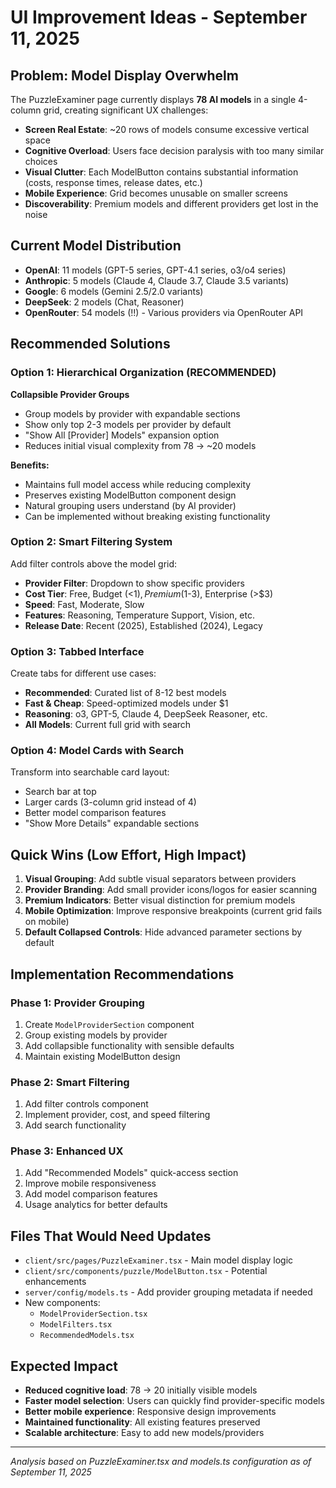 # UI Improvement Ideas - September 11, 2025

## Problem: Model Display Overwhelm

The PuzzleExaminer page currently displays **78 AI models** in a single 4-column grid, creating significant UX challenges:

- **Screen Real Estate**: ~20 rows of models consume excessive vertical space
- **Cognitive Overload**: Users face decision paralysis with too many similar choices
- **Visual Clutter**: Each ModelButton contains substantial information (costs, response times, release dates, etc.)
- **Mobile Experience**: Grid becomes unusable on smaller screens
- **Discoverability**: Premium models and different providers get lost in the noise

## Current Model Distribution

- **OpenAI**: 11 models (GPT-5 series, GPT-4.1 series, o3/o4 series)
- **Anthropic**: 5 models (Claude 4, Claude 3.7, Claude 3.5 variants)
- **Google**: 6 models (Gemini 2.5/2.0 variants)
- **DeepSeek**: 2 models (Chat, Reasoner)
- **OpenRouter**: 54 models (!!) - Various providers via OpenRouter API

## Recommended Solutions

### Option 1: Hierarchical Organization (RECOMMENDED)
**Collapsible Provider Groups**
- Group models by provider with expandable sections
- Show only top 2-3 models per provider by default
- "Show All [Provider] Models" expansion option
- Reduces initial visual complexity from 78 → ~20 models

**Benefits:**
- Maintains full model access while reducing complexity
- Preserves existing ModelButton component design
- Natural grouping users understand (by AI provider)
- Can be implemented without breaking existing functionality

### Option 2: Smart Filtering System
Add filter controls above the model grid:
- **Provider Filter**: Dropdown to show specific providers
- **Cost Tier**: Free, Budget (<$1), Premium ($1-3), Enterprise (>$3)
- **Speed**: Fast, Moderate, Slow  
- **Features**: Reasoning, Temperature Support, Vision, etc.
- **Release Date**: Recent (2025), Established (2024), Legacy

### Option 3: Tabbed Interface
Create tabs for different use cases:
- **Recommended**: Curated list of 8-12 best models
- **Fast & Cheap**: Speed-optimized models under $1
- **Reasoning**: o3, GPT-5, Claude 4, DeepSeek Reasoner, etc.
- **All Models**: Current full grid with search

### Option 4: Model Cards with Search
Transform into searchable card layout:
- Search bar at top
- Larger cards (3-column grid instead of 4)
- Better model comparison features
- "Show More Details" expandable sections

## Quick Wins (Low Effort, High Impact)

1. **Visual Grouping**: Add subtle visual separators between providers
2. **Provider Branding**: Add small provider icons/logos for easier scanning
3. **Premium Indicators**: Better visual distinction for premium models
4. **Mobile Optimization**: Improve responsive breakpoints (current grid fails on mobile)
5. **Default Collapsed Controls**: Hide advanced parameter sections by default

## Implementation Recommendations

### Phase 1: Provider Grouping
1. Create `ModelProviderSection` component
2. Group existing models by provider
3. Add collapsible functionality with sensible defaults
4. Maintain existing ModelButton design

### Phase 2: Smart Filtering
1. Add filter controls component
2. Implement provider, cost, and speed filtering
3. Add search functionality

### Phase 3: Enhanced UX
1. Add "Recommended Models" quick-access section
2. Improve mobile responsiveness
3. Add model comparison features
4. Usage analytics for better defaults

## Files That Would Need Updates

- `client/src/pages/PuzzleExaminer.tsx` - Main model display logic
- `client/src/components/puzzle/ModelButton.tsx` - Potential enhancements
- `server/config/models.ts` - Add provider grouping metadata if needed
- New components:
  - `ModelProviderSection.tsx`
  - `ModelFilters.tsx` 
  - `RecommendedModels.tsx`

## Expected Impact

- **Reduced cognitive load**: 78 → 20 initially visible models
- **Faster model selection**: Users can quickly find provider-specific models
- **Better mobile experience**: Responsive design improvements
- **Maintained functionality**: All existing features preserved
- **Scalable architecture**: Easy to add new models/providers

---

*Analysis based on PuzzleExaminer.tsx and models.ts configuration as of September 11, 2025*